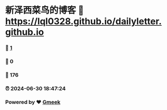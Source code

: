 # 新泽西菜鸟的博客 :link: https://lql0328.github.io/dailyletter.github.io 
### :page_facing_up: [1](https://lql0328.github.io/dailyletter.github.io/tag.html) 
### :speech_balloon: 0 
### :hibiscus: 176 
### :alarm_clock: 2024-06-30 18:47:24 
### Powered by :heart: [Gmeek](https://github.com/Meekdai/Gmeek)
